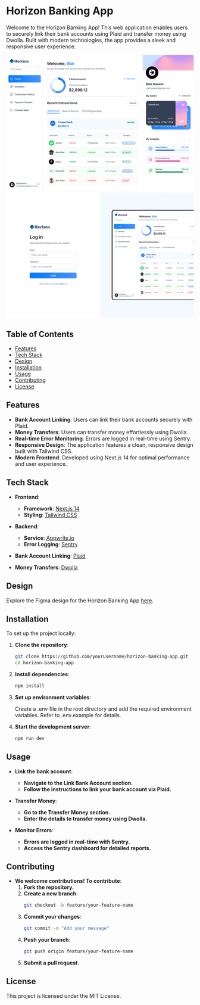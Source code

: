 # Horizon Banking App

Welcome to the Horizon Banking App! This web application enables users to securely link their bank accounts using Plaid and transfer money using Dwolla. Built with modern technologies, the app provides a sleek and responsive user experience.

![Horizon Dashboard](./screenshots/Dashboard.png)
![Login](./screenshots/Login.png)

## Table of Contents

- [Features](#features)
- [Tech Stack](#tech-stack)
- [Design](#design)
- [Installation](#installation)
- [Usage](#usage)
- [Contributing](#contributing)
- [License](#license)

## Features

- **Bank Account Linking**: Users can link their bank accounts securely with Plaid.
- **Money Transfers**: Users can transfer money effortlessly using Dwolla.
- **Real-time Error Monitoring**: Errors are logged in real-time using Sentry.
- **Responsive Design**: The application features a clean, responsive design built with Tailwind CSS.
- **Modern Frontend**: Developed using Next.js 14 for optimal performance and user experience.

## Tech Stack

- **Frontend**:

  - **Framework**: [Next.js 14](https://nextjs.org/)
  - **Styling**: [Tailwind CSS](https://tailwindcss.com/)

- **Backend**:

  - **Service**: [Appwrite.io](https://appwrite.io/)
  - **Error Logging**: [Sentry](https://sentry.io/)

- **Bank Account Linking**: [Plaid](https://plaid.com/)
- **Money Transfers**: [Dwolla](https://www.dwolla.com/)

## Design

Explore the Figma design for the Horizon Banking App [here](https://www.figma.com/design/ppm3ylNgu7CWuc1Z5r3Iap/Horizon-Banking-App?node-id=10-5409&t=4fPrLEXbeHd0ZDzd-1).

## Installation

To set up the project locally:

1. **Clone the repository**:
   ```sh
   git clone https://github.com/yourusername/horizon-banking-app.git
   cd horizon-banking-app
   ```
2. **Install dependencies**:
   ```sh
   npm install
   ```
3. **Set up environment variables**:

   Create a .env file in the root directory and add the required environment variables. Refer to .env.example for details.

4. **Start the development server**:
   ```sh
   npm run dev
   ```

## Usage

- **Link the bank account**:

  - **Navigate to the Link Bank Account section.**
  - **Follow the instructions to link your bank account via Plaid.**

- **Transfer Money**:

  - **Go to the Transfer Money section.**
  - **Enter the details to transfer money using Dwolla.**

- **Monitor Errors**:
  - **Errors are logged in real-time with Sentry.**
  - **Access the Sentry dashboard for detailed reports.**

## Contributing

- **We welcome contributions! To contribute**:
  1.  **Fork the repository.**
  2.  **Create a new branch**:
      ```sh
      git checkout -b feature/your-feature-name
      ```
  3.  **Commit your changes**:
      ```sh
      git commit -m "Add your message"
      ```
  4.  **Push your branch**:
      ```sh
      git push origin feature/your-feature-name
      ```
  5.  **Submit a pull request**.

## License

This project is licensed under the MIT License.
